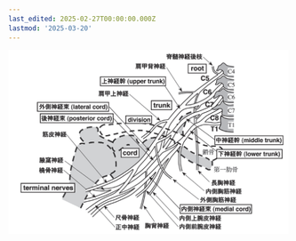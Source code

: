 ```yaml
---
last_edited: 2025-02-27T00:00:00.000Z
lastmod: '2025-03-20'
---
```





![image-20250224104236005](assets/image-20250224104236005.png)
